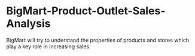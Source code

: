 # BigMart-Product-Outlet-Sales-Analysis
BigMart will try to understand the properties of products and stores which play a key role in increasing sales.

